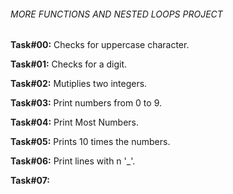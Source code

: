 ###### MORE FUNCTIONS AND NESTED LOOPS PROJECT

**Task#00:** Checks for uppercase character.

**Task#01:** Checks for a digit.

**Task#02:** Mutiplies two integers.

**Task#03:** Print numbers from 0 to 9.

**Task#04:** Print Most Numbers.

**Task#05:** Prints 10 times the numbers.

**Task#06:** Print lines with n '\_'.

**Task#07:** 
